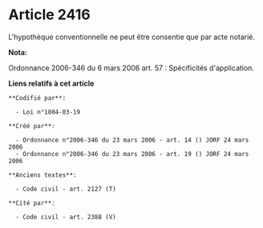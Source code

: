 # Article 2416

L'hypothèque conventionnelle ne peut être consentie que par acte notarié.

**Nota:**

Ordonnance 2006-346 du 6 mars 2006 art. 57 : Spécificités d'application.

**Liens relatifs à cet article**

	**Codifié par**:

	  - Loi n°1804-03-19

	**Créé par**:

	  - Ordonnance n°2006-346 du 23 mars 2006 - art. 14 () JORF 24 mars 2006
	  - Ordonnance n°2006-346 du 23 mars 2006 - art. 19 () JORF 24 mars 2006

	**Anciens textes**:

	  - Code civil - art. 2127 (T)

	**Cité par**:

	  - Code civil - art. 2388 (V)
